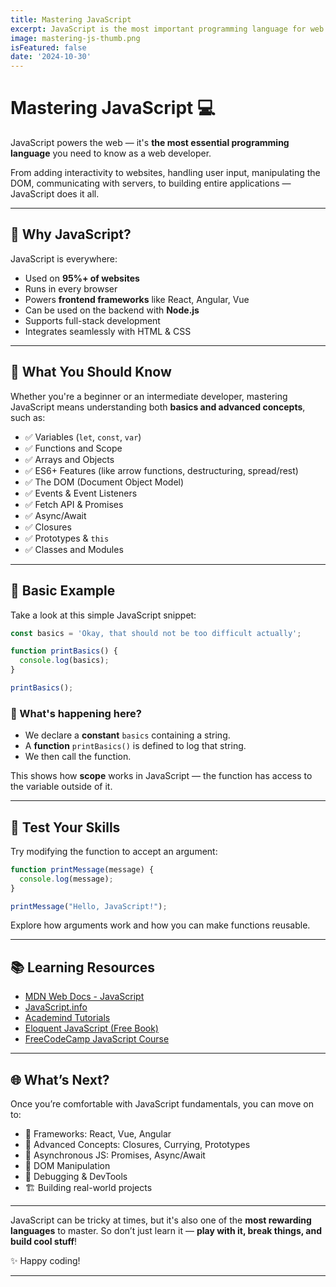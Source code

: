 ```yaml
---
title: Mastering JavaScript
excerpt: JavaScript is the most important programming language for web development. You probably don't know it well enough!
image: mastering-js-thumb.png
isFeatured: false
date: '2024-10-30'
---
```


# Mastering JavaScript 💻

JavaScript powers the web — it's **the most essential programming language** you need to know as a web developer.

From adding interactivity to websites, handling user input, manipulating the DOM, communicating with servers, to building entire applications — JavaScript does it all.

---

## 🚀 Why JavaScript?

JavaScript is everywhere:

- Used on **95%+ of websites**
- Runs in every browser
- Powers **frontend frameworks** like React, Angular, Vue
- Can be used on the backend with **Node.js**
- Supports full-stack development
- Integrates seamlessly with HTML & CSS

---

## 🧠 What You Should Know

Whether you're a beginner or an intermediate developer, mastering JavaScript means understanding both **basics and advanced concepts**, such as:

- ✅ Variables (`let`, `const`, `var`)
- ✅ Functions and Scope
- ✅ Arrays and Objects
- ✅ ES6+ Features (like arrow functions, destructuring, spread/rest)
- ✅ The DOM (Document Object Model)
- ✅ Events & Event Listeners
- ✅ Fetch API & Promises
- ✅ Async/Await
- ✅ Closures
- ✅ Prototypes & `this`
- ✅ Classes and Modules

---

## 📘 Basic Example

Take a look at this simple JavaScript snippet:

```js
const basics = 'Okay, that should not be too difficult actually';

function printBasics() {
  console.log(basics);
}

printBasics();
```

### 🧩 What's happening here?

- We declare a **constant** `basics` containing a string.
- A **function** `printBasics()` is defined to log that string.
- We then call the function.

This shows how **scope** works in JavaScript — the function has access to the variable outside of it.

---

## 🧪 Test Your Skills

Try modifying the function to accept an argument:

```js
function printMessage(message) {
  console.log(message);
}

printMessage("Hello, JavaScript!");
```

Explore how arguments work and how you can make functions reusable.

---

## 📚 Learning Resources

- [MDN Web Docs - JavaScript](https://developer.mozilla.org/en-US/docs/Web/JavaScript)
- [JavaScript.info](https://javascript.info/)
- [Academind Tutorials](https://academind.com)
- [Eloquent JavaScript (Free Book)](https://eloquentjavascript.net/)
- [FreeCodeCamp JavaScript Course](https://www.freecodecamp.org/learn/javascript-algorithms-and-data-structures/)

---

## 🌐 What’s Next?

Once you’re comfortable with JavaScript fundamentals, you can move on to:

- 🧰 Frameworks: React, Vue, Angular
- 🧠 Advanced Concepts: Closures, Currying, Prototypes
- 🔄 Asynchronous JS: Promises, Async/Await
- 🧱 DOM Manipulation
- 🧪 Debugging & DevTools
- 🏗️ Building real-world projects

---

JavaScript can be tricky at times, but it's also one of the **most rewarding languages** to master. So don’t just learn it — **play with it, break things, and build cool stuff**!

✨ Happy coding!

---